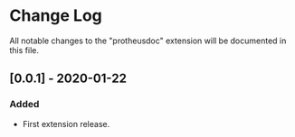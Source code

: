 # Change Log

All notable changes to the "protheusdoc" extension will be documented in this file.

## [0.0.1] - 2020-01-22

### Added
- First extension release.